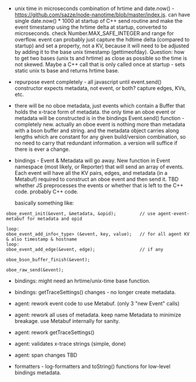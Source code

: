 - unix time in microseconds
  combination of hrtime and date.now() - https://github.com/sazze/node-nanotime/blob/master/index.js.
  can have single date.now() * 1000 at startup of C++ send routine and make the event timestamp using the
  hrtime delta at startup, converted to microseconds. check Number.MAX_SAFE_INTEGER and range for overflow.
  event can probably just capture the hdtime delta (compared to startup) and set a property, not a KV,
  because it will need to be adjusted by adding it to the base unix timestamp (gettimeofday). Question: how
  to get two bases (unix ts and hrtime) as close as possible so the time is not skewed. Maybe a C++ call
  that is only called once at startup - sets static unix ts base and returns hrtime base.

- repurpose event completely - all javascript until event.send()
  constructor expects metadata, not event, or both? capture edges, KVs, etc.

- there will be no oboe metadata, just events which contain a Buffer that holds the x-trace form of metadata.
  the only time an oboe event or metadata will be constructed is in the bindings Event.send() function -
  completely new. actually an oboe event is nothing more than metadata with a bson buffer and string. and the
  metadata object carries along lengths which are constant for any given build/version combination, so no need
  to carry that redundant information. a version will suffice if there is ever a change.

- bindings - Event & Metadata will go away. New function in Event namespace (most likely, or Reporter) that
  will send an array of events. Each event will have all the KV pairs, edges, and metadata (in a Metabuf)
  required to construct an oboe event and then send it. TBD whether JS preprocesses the events or whether
  that is left to the C++ code. probably C++ code.

  basically something like:

```
oboe_event_init(&event, &metadata, &opid);         // use agent-event-metabuf for metadata and opid

loop:
oboe_event_add_info<_type> (&event, key, value);   // for all agent KV & also timestamp & hostname
loop:
oboe_event_add_edge(&event, edge);                 // if any

oboe_bson_buffer_finish(&event);

oboe_raw_send(&event);

```
- bindings: might need an hrtime/unix-time base function.
- bindings: getTraceSettings() changes - no longer create metadata.

- agent: rework event code to use Metabuf. (only 3 "new Event" calls)
- agent: rework all uses of metadata. keep name Metadata to minimize breakage. use Metabuf internally for sanity.
- agent: rework getTraceSettings()
- agent: validates x-trace strings (simple, done)
- agent: span changes TBD


- formatters - log-formatters and toString() functions for low-level bindings metadata.

